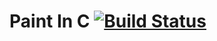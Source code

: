 # Paint In C [![Build Status](https://travis-ci.org/hakimel/reveal.js.png?branch=master)](https://travis-ci.org/hakimel/reveal.js)
